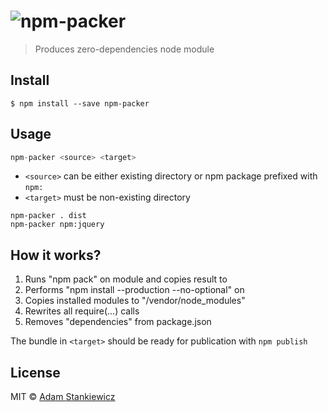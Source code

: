# ![npm-packer](http://imgh.us/npm-packer_1.svg)

> Produces zero-dependencies node module

## Install

```
$ npm install --save npm-packer
```

## Usage

```js
npm-packer <source> <target>
```

- `<source>` can be either existing directory or npm package prefixed with `npm:`
- `<target>` must be non-existing directory 

```
npm-packer . dist
npm-packer npm:jquery 
```

## How it works?

1. Runs "npm pack" on <source> module and copies result to <target>
2. Performs "npm install --production --no-optional" on <target>
3. Copies installed modules to "<target>/vendor/node_modules"
4. Rewrites all require(...) calls
5. Removes "dependencies" from package.json

The bundle in `<target>` should be ready for publication with `npm publish`

## License

MIT © [Adam Stankiewicz](https://sheerun.net)
